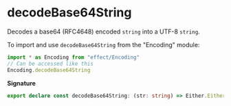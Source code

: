 # decodeBase64String

Decodes a base64 (RFC4648) encoded `string` into a UTF-8 `string`.

To import and use `decodeBase64String` from the "Encoding" module:

```ts
import * as Encoding from "effect/Encoding"
// Can be accessed like this
Encoding.decodeBase64String
```

**Signature**

```ts
export declare const decodeBase64String: (str: string) => Either.Either<string, DecodeException>
```
